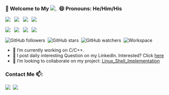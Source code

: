 ### 👋 Welcome to My [![](https://i.stack.imgur.com/tskMh.png) ](https://github.com/akhilwadhwa22/) &nbsp; 😄 Pronouns: He/Him/His

<img src="https://img.shields.io/badge/c%20-%2300599C.svg?&style=for-the-badge&logo=c&logoColor=white" /> &nbsp; 
<img src="https://img.shields.io/badge/c++%20-%2300599C.svg?&style=for-the-badge&logo=c%2B%2B&logoColor=white" /> &nbsp;
<img src="https://img.shields.io/badge/python%20-%2314354C.svg?&style=for-the-badge&logo=python&logoColor=white" /> &nbsp;
<img src="https://img.shields.io/badge/latex%20-%23008080.svg?&style=for-the-badge&logo=latex&logoColor=white" />

<img src="https://img.shields.io/badge/Microsoft%20Excel-217346?logo=microsoft-excel&logoColor=white&style=for-the-badge" /> &nbsp;
<img src="https://img.shields.io/badge/Microsoft%20PowerPoint-B7472A?logo=microsoft-powerpoint&logoColor=white&style=for-the-badge" /> &nbsp;
<img src="https://img.shields.io/badge/Microsoft%20Office-D83B01?logo=microsoft-office&logoColor=white&style=for-the-badge" /> &nbsp;
<img src="https://img.shields.io/badge/Microsoft%20Word-2B579A?logo=microsoft-word&logoColor=white&style=for-the-badge" /> &nbsp;

![GitHub followers](https://img.shields.io/github/followers/akhilwadhwa22?label=Followers&style=for-the-badge)&nbsp;
![GitHub stars](https://img.shields.io/github/stars/akhilwadhwa22/Daily-Interesting-C-Questions?style=for-the-badge)&nbsp;
![GitHub watchers](https://img.shields.io/github/watchers/akhilwadhwa22/Daily-Interesting-C-Questions?style=for-the-badge)&nbsp;
![Workspace](https://img.shields.io/badge/apple-macbook%20pro%202017-%23999999.svg?&style=for-the-badge&logo=apple&logoColor=white)
 
- 🔭 I’m currently working on C/C++.
- 🌱 I post daily interesting Question on my LinkedIn. Interested? Click [here](https://www.linkedin.com/feed/hashtag/letscwithakhilw/)
- 👯 I’m looking to collaborate on my project: [Linux_Shell_Implementation](https://github.com/akhilwadhwa22/Simple-Linux-Shell-Implementation-in-C)
 
###  Contact Me 📫:
 
[<img src="https://img.shields.io/badge/linkedin-%230077B5.svg?&style=for-the-badge&logo=linkedin&logoColor=white" />](https://www.linkedin.com/in/akhil-wadhwa/)&nbsp;
[<img src="https://img.shields.io/badge/gmail-%23D14836.svg?&style=for-the-badge&logo=gmail&logoColor=white"/>](mailto:akhil.wadhwa@nyu.edu)

 <!--📫[Email](akhil.wadhwa@nyu.edu)&nbsp; &nbsp;

 <!--[![Linkedin](https://i.stack.imgur.com/gVE0j.png) LinkedIn](https://www.linkedin.com/in/akhil-wadhwa/)&nbsp;
![LinkedIn](https://img.shields.io/badge/LinkedIn-https%3A%2F%2Fwww.linkedin.com%2Fin%2Fakhil--wadhwa%2F-brightgreen)&nbsp;
![Email](https://img.shields.io/badge/Email-akhil.wadhwa%40nyu.edu-yellowgreen)
<!--or LinkedIn: [akhilwadhwa22]()


<!-- ![Akhil's github stats](https://github-readme-stats.vercel.app/api?username=akhilwadhwa22&count_private=true&theme=dracula)

<!-- ![Top Languages Card](https://github-readme-stats.vercel.app/api/top-langs/?username=akhilwadhwa22&layout=compact)

<!-- ![image title](https://rushter.com/counter.svg)
<!--
**akhilwadhwa22/akhilwadhwa22** is a ✨ _special_ ✨ repository because its `README.md` (this file) appears on your GitHub profile.

<!--<img src="https://github-readme-linkedin.vercel.app/user?username=akhil-wadhwa"/>

<!-- [![Top Langs](https://github-readme-stats.vercel.app/api/top-langs/?username=akhilwadhwa22)](https://github.com/akhilwadhwa22/github-readme-stats)


Here are some ideas to get you started:

- 
- 

- 🤔 I’m looking for help with ...
- 💬 Ask me about ...

- 😄 Pronouns: ...
- ⚡ Fun fact: ...
-->
